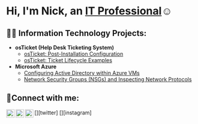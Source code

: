 <h1>Hi, I'm Nick, an <a href="https://linkedin.com/in/nicholas-caviness">IT Professional</a>☺</h1>

<h2>👨‍💻 Information Technology Projects:</h2>

- <b>osTicket (Help Desk Ticketing System)</b>
  - [osTicket: Post-Installation Configuration](https://github.com/nickcaviness/post-install-config)
  - [osTicket: Ticket Lifecycle Examples](https://github.com/nickcaviness/ticket-lifecycle)
- <b>Microsoft Azure</b>
  - [Configuring Active Directory within Azure VMs](https://github.com/nickcaviness/configure-ad)
  - [Network Security Groups (NSGs) and Inspecting Network Protocols](https://github.com/nickcaviness/azure-network-protocols)

<h2>🤳Connect with me:</h2>

[<img align="left" alt="Nick | Twitter" width="22px" src="https://cdn.jsdelivr.net/npm/simple-icons@v3/icons/twitter.svg" />][twitter]
[<img align="left" alt="Nick | LinkedIn" width="22px" src="https://cdn.jsdelivr.net/npm/simple-icons@v3/icons/linkedin.svg" />][linkedin]
[<img align="left" alt="Nick | Instagram" width="22px" src="https://cdn.jsdelivr.net/npm/simple-icons@v3/icons/instagram.svg" />][instagram]


[linkedin]: https://linkedin.com/in/nicholas-caviness
